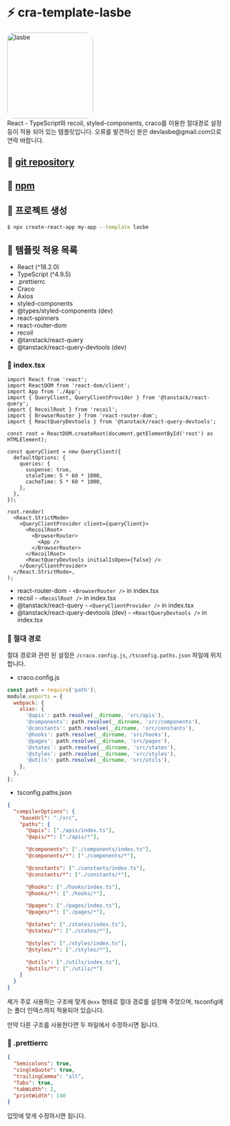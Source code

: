 # ⚡ cra-template-lasbe
<div>
  <a href="https://lasbe.tistory.com/" target="_blank">
    <img alt="lasbe" width="200px" style="border-radius:16px" src="https://img1.daumcdn.net/thumb/C428x428/?scode=mtistory2&fname=https%3A%2F%2Ftistory1.daumcdn.net%2Ftistory%2F4668944%2Fattach%2F2ab870b408a040f3bdbf458ba7979526">
  </a>
</div>
React - TypeScript와 recoil, styled-components, craco를 이용한 절대경로 설정 등이 적용 되어 있는 템플릿입니다.
오류를 발견하신 분은 devlasbe@gmail.com으로 연락 바랍니다.

<div style="margin:20px 0">

## 📌 [git repository](https://github.com/LasBe-code/cra-template-lasbe)    

<div style="margin:20px 0">

## 📌 [npm](https://www.npmjs.com/package/cra-template-lasbe)     

<div style="margin:20px 0">

## 📌 프로젝트 생성

```bash
$ npx create-react-app my-app --template lasbe
```

<div style="margin:20px 0">

## 📌 템플릿 적용 목록

- React (^18.2.0)
- TypeScript (^4.9.5)
- .prettierrc
- Craco
- Axios
- styled-components
- @types/styled-components (dev)
- react-spinners
- react-router-dom
- recoil
- @tanstack/react-query
- @tanstack/react-query-devtools (dev)

<div style="margin:20px 0">

### 🔎 index.tsx

```tsx
import React from 'react';
import ReactDOM from 'react-dom/client';
import App from './App';
import { QueryClient, QueryClientProvider } from '@tanstack/react-query';
import { RecoilRoot } from 'recoil';
import { BrowserRouter } from 'react-router-dom';
import { ReactQueryDevtools } from '@tanstack/react-query-devtools';

const root = ReactDOM.createRoot(document.getElementById('root') as HTMLElement);

const queryClient = new QueryClient({
  defaultOptions: {
    queries: {
      suspense: true,
      staleTime: 5 * 60 * 1000,
      cacheTime: 5 * 60 * 1000,
    },
  },
});

root.render(
  <React.StrictMode>
    <QueryClientProvider client={queryClient}>
      <RecoilRoot>
        <BrowserRouter>
          <App />
        </BrowserRouter>
      </RecoilRoot>
      <ReactQueryDevtools initialIsOpen={false} />
    </QueryClientProvider>
  </React.StrictMode>,
);
```

- react-router-dom - ```<BrowserRouter />``` in index.tsx
- recoil - ```<RecoilRoot />``` in index.tsx
- @tanstack/react-query - ```<QueryClientProvider />``` in index.tsx
- @tanstack/react-query-devtools (dev) - ```<ReactQueryDevtools />``` in index.tsx

<div style="margin:20px 0">

### 🔎 절대 경로

절대 경로와 관련 된 설정은 `/craco.config.js`, `/tsconfig.paths.json` 파일에 위치합니다.

- craco.config.js
  
```js
const path = require('path');
module.exports = {
  webpack: {
    alias: {
      '@apis': path.resolve(__dirname, 'src/apis'),
      '@components': path.resolve(__dirname, 'src/components'),
      '@constants': path.resolve(__dirname, 'src/constants'),
      '@hooks': path.resolve(__dirname, 'src/hooks'),
      '@pages': path.resolve(__dirname, 'src/pages'),
      '@states': path.resolve(__dirname, 'src/states'),
      '@styles': path.resolve(__dirname, 'src/styles'),
      '@utils': path.resolve(__dirname, 'src/utils'),
    },
  },
};
```

- tsconfig.paths.json
  
```json
{
  "compilerOptions": {
    "baseUrl": "./src",
    "paths": {
      "@apis": ["./apis/index.ts"],
      "@apis/*": ["./apis/*"],

      "@components": ["./components/index.ts"],
      "@components/*": ["./components/*"],

      "@constants": ["./constants/index.ts"],
      "@constants/*": ["./constants/*"],

      "@hooks": ["./hooks/index.ts"],
      "@hooks/*": ["./hooks/*"],

      "@pages": ["./pages/index.ts"],
      "@pages/*": ["./pages/*"],

      "@states": ["./states/index.ts"],
      "@states/*": ["./states/*"],

      "@styles": ["./styles/index.ts"],
      "@styles/*": ["./styles/*"],

      "@utils": ["./utils/index.ts"],
      "@utils/*": ["./utils/*"]
    }
  }
}
```

제가 주로 사용하는 구조에 맞게 `@xxx` 형태로 절대 경로를 설정해 주었으며, tsconfig에는 폴더 인덱스까지 적용되어 있습니다.

만약 다른 구조를 사용한다면 두 파일에서 수정하시면 됩니다.

<div style="margin:20px 0">

### 🔎 .prettierrc

```json
{
  "Semicolons": true,
  "singleQuote": true,
  "trailingComma": "all",
  "Tabs": true,
  "tabWidth": 2,
  "printWidth": 140
}
```

입맛에 맞게 수정하시면 됩니다.